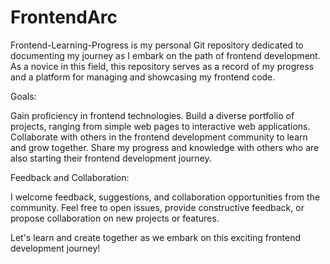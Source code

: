 # FrontendArc
Frontend-Learning-Progress is my personal Git repository dedicated to documenting my journey as I embark on the path of frontend development. As a novice in this field, this repository serves as a record of my progress and a platform for managing and showcasing my frontend code.

Goals:

Gain proficiency in frontend technologies.
Build a diverse portfolio of projects, ranging from simple web pages to interactive web applications.
Collaborate with others in the frontend development community to learn and grow together.
Share my progress and knowledge with others who are also starting their frontend development journey.


Feedback and Collaboration:

I welcome feedback, suggestions, and collaboration opportunities from the community. Feel free to open issues, provide constructive feedback, or propose collaboration on new projects or features.





Let's learn and create together as we embark on this exciting frontend development journey!
